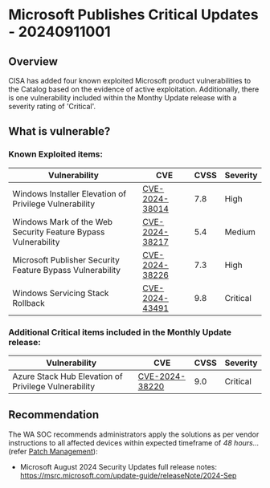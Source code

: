 # Microsoft Publishes Critical Updates - 20240911001

## Overview

CISA has added four known exploited Microsoft product vulnerabilities to the Catalog based on the evidence of active exploitation. Additionally, there is one vulnerability included within the Monthy Update release with a severity rating of 'Critical'.

## What is vulnerable?

### Known Exploited items:

| Vulnerability                                                 | CVE                                                               | CVSS | Severity |
| ------------------------------------------------------------- | ----------------------------------------------------------------- | ---- | -------- |
| Windows Installer Elevation of Privilege Vulnerability        | [CVE-2024-38014](https://nvd.nist.gov/vuln/detail/CVE-2024-38014) | 7.8  | High     |
| Windows Mark of the Web Security Feature Bypass Vulnerability | [CVE-2024-38217](https://nvd.nist.gov/vuln/detail/CVE-2024-38217) | 5.4  | Medium   |
| Microsoft Publisher Security Feature Bypass Vulnerability     | [CVE-2024-38226](https://nvd.nist.gov/vuln/detail/CVE-2024-38226) | 7.3  | High     |
| Windows Servicing Stack Rollback                              | [CVE-2024-43491](https://nvd.nist.gov/vuln/detail/CVE-2024-43491) | 9.8  | Critical |

### Additional Critical items included in the Monthly Update release:

| Vulnerability                                        | CVE                                                                                          | CVSS | Severity |
| ---------------------------------------------------- | -------------------------------------------------------------------------------------------- | ---- | -------- |
| Azure Stack Hub Elevation of Privilege Vulnerability | [CVE-2024-38220](https://nvd.nist.gov/vuln/detail/CVE-2024-38220) | 9.0  | Critical |

## Recommendation

The WA SOC recommends administrators apply the solutions as per vendor instructions to all affected devices within expected timeframe of *48 hours...* (refer [Patch Management](../guidelines/patch-management.md)):

- Microsoft August 2024 Security Updates full release notes: <https://msrc.microsoft.com/update-guide/releaseNote/2024-Sep>
